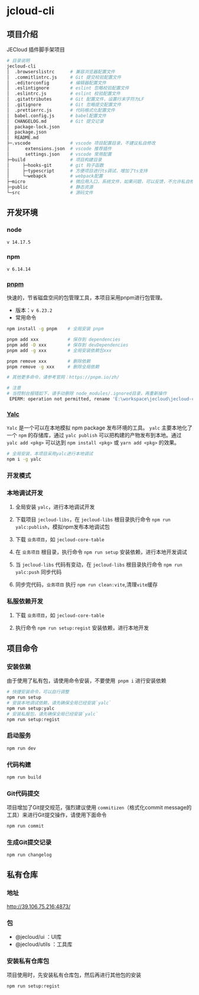 # jcloud-cli
## 项目介绍
JECloud 插件脚手架项目
```bash
# 目录说明
jecloud-cli            
│  .browserslistrc      # 兼容浏览器配置文件
│  .commitlintrc.js     # Git 提交校验配置文件
│  .editorconfig        # 编辑器配置文件
│  .eslintignore        # eslint 忽略校验配置文件
│  .eslintrc.js         # eslint 校验配置文件
│  .gitattributes       # Git 配置文件，设置行末字符为LF
│  .gitignore           # Git 忽略提交配置文件
│  .prettierrc.js       # 代码格式化配置文件
│  babel.config.js      # babel配置文件
│  CHANGELOG.md         # Git 提交记录
│  package-lock.json    
│  package.json         
│  README.md 
├─.vscode               # vscode 项目配置目录，不建议私自修改
│      extensions.json  # vscode 推荐插件
│      settings.json    # vscode 常用配置
├─build                 # 项目构建目录
│     ├─hooks-git       # git 钩子函数
│     ├─typescript      # 方便项目进行ts调试，增加了ts支持
│     └─webapck         # webpack配置
├─micro                 # 微应用入口，系统文件，如果问题，可以反馈，不允许私自修改
├─public                # 静态资源
└─src                   # 源码文件

```

## 开发环境
### node
`v 14.17.5`

### npm 
`v 6.14.14`

### [pnpm](https://pnpm.io/zh/) 
快速的，节省磁盘空间的包管理工具，本项目采用pnpm进行包管理。
- 版本：`v 6.23.2` 
- 常用命令
```bash
npm install -g pnpm    # 全局安装 pnpm

pnpm add xxx	       # 保存到 dependencies
pnpm add -D xxx	       # 保存到 devDependencies
pnpm add -g xxx	       # 全局安装依赖包xxx

pnpm remove xxx        # 删除依赖
pnpm remove -g xxx     # 删除全局依赖

# 其他更多命令，请参考官网：https://pnpm.io/zh/

# 注意
# 当控制台报错如下，请手动删除 node_modules/.ignored目录，再重新操作
 EPERM: operation not permitted, rename 'E:\workspace\jecloud\jecloud-cli\node_modules\@jecloud\utils' -> 'E:\workspace\jecloud\jecloud-cli\node_modules\.ignored\@jecloud\utils'

```

### [Yalc](https://github.com/wclr/yalc)
`Yalc` 是一个可以在本地模拟 npm package 发布环境的工具。
`yalc` 主要本地化了一个 `npm` 的存储库，通过 `yalc publish` 可以把构建的产物发布到本地。通过 `yalc add <pkg>` 可以达到 `npm install <pkg>` 或 `yarn add <pkg>` 的效果。


```bash
# 全局安装，本项目采用yalc进行本地调试
npm i -g yalc
```

### 开发模式
### 本地调试开发
1. 全局安装 `yalc`，进行本地调试开发

2. 下载项目 `jecloud-libs`，在 `jecloud-libs` 根目录执行命令 `npm run yalc:publish`，模拟npm发布本地调试包
3. 下载 `业务项目`，如 `jecloud-core-table`
4. 在 `业务项目` 根目录，执行命令 `npm run setup` 安装依赖，进行本地开发调试
5. 当 `jecloud-libs` 代码有变动，在 `jecloud-libs` 根目录执行命令 `npm run yalc:push` 同步代码
6. 同步完代码，`业务项目` 执行 `npm run clean:vite`,清理`vite`缓存

### 私服依赖开发
1. 下载 `业务项目`，如 `jecloud-core-table`

2. 执行命令 `npm run setup:regist` 安装依赖，进行本地开发




## 项目命令

### 安装依赖
由于使用了私有包，请使用命令安装，不要使用` pnpm i` 进行安装依赖
```bash
# 快捷安装命令，可以自行调整
npm run setup
# 安装本地调试依赖，请先确保全局已经安装`yalc`
npm run setup:yalc
# 安装私服包，请先确保全局已经安装`yalc`
npm run setup:regist
```

### 启动服务
```bash
npm run dev
```

### 代码构建
```bash
npm run build
```
### Git代码提交
项目增加了Git提交规范，强烈建议使用 `commitizen`（格式化commit message的工具）来进行Git提交操作，请使用下面命令

```bash
npm run commit
```

### 生成Git提交记录

```bash
npm run changelog
```

## 私有仓库
### 地址
http://39.106.75.216:4873/
### 包
- @jecloud/ui ：UI库
- @jecloud/utils ：工具库
### 安装私有仓库包

项目使用时，先安装私有仓库包，然后再进行其他包的安装
```bash
npm run setup:regist
```
